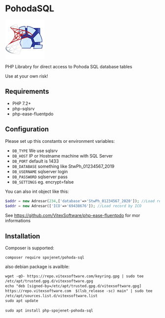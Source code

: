 PohodaSQL
=========

![PohodaSQL](pohodaSQL.svg?raw=true)

PHP Librabry for direct access to Pohoda SQL database tables

Use at your own risk!

Requirements
------------

* PHP 7.2+
* php-sqlsrv
* php-ease-fluentpdo

Configuration
-------------

Please set up this constants or environment variables:

* `DB_TYPE`      We use sqlsrv
* `DB_HOST`      IP or Hostname machine with SQL Server
* `DB_PORT`      default is 1433
* `DB_DATABASE`  something like StwPh_01234567_2019
* `DB_USERNAME`  sqlserver login
* `DB_PASSWORD`  sqlserver pass
* `DB_SETTINGS`  eg. encrypt=false

You can also int object like this:

```php
$addr = new Adresar(234,['database'=>'StwPh_01234567_2020']); //Load record by ID from overriden Database
$addr = new Adresar(['ICO'=>'69438676']); //Load record by ICO
```

See https://github.com/VitexSoftware/php-ease-fluentpdo for mor informations

Installation
------------

Composer is supported:

```shell
composer require spojenet/pohoda-sql
```

also debian package is availble:

```shell
wget -qO- https://repo.vitexsoftware.com/keyring.gpg | sudo tee /etc/apt/trusted.gpg.d/vitexsoftware.gpg
echo "deb [signed-by=/etc/apt/trusted.gpg.d/vitexsoftware.gpg]  https://repo.vitexsoftware.com  $(lsb_release -sc) main" | sudo tee /etc/apt/sources.list.d/vitexsoftware.list
sudo apt update

sudo apt install php-spojenet-pohoda-sql
````
